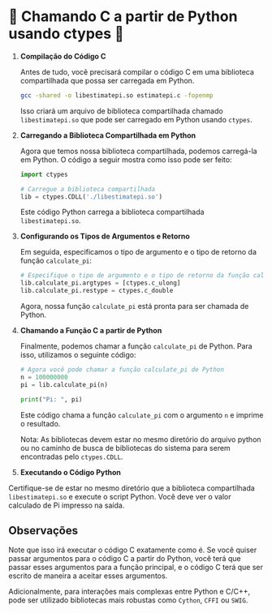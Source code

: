 # 🚀 Chamando C a partir de Python usando ctypes 🐍

1. **Compilação do Código C** 

    Antes de tudo, você precisará compilar o código C em uma biblioteca compartilhada que possa ser carregada em Python. 

    ```bash
    gcc -shared -o libestimatepi.so estimatepi.c -fopenmp
    ```

    Isso criará um arquivo de biblioteca compartilhada chamado `libestimatepi.so` que pode ser carregado em Python usando `ctypes`.

2. **Carregando a Biblioteca Compartilhada em Python**

    Agora que temos nossa biblioteca compartilhada, podemos carregá-la em Python. O código a seguir mostra como isso pode ser feito:

    ```python
    import ctypes

    # Carregue a biblioteca compartilhada
    lib = ctypes.CDLL('./libestimatepi.so')
    ```

    Este código Python carrega a biblioteca compartilhada `libestimatepi.so`.

3. **Configurando os Tipos de Argumentos e Retorno**

    Em seguida, especificamos o tipo de argumento e o tipo de retorno da função `calculate_pi`:

    ```python
    # Especifique o tipo de argumento e o tipo de retorno da função calculate_pi
    lib.calculate_pi.argtypes = [ctypes.c_ulong]
    lib.calculate_pi.restype = ctypes.c_double
    ```

    Agora, nossa função `calculate_pi` está pronta para ser chamada de Python.

4. **Chamando a Função C a partir de Python**

    Finalmente, podemos chamar a função `calculate_pi` de Python. Para isso, utilizamos o seguinte código:

    ```python
    # Agora você pode chamar a função calculate_pi de Python
    n = 100000000
    pi = lib.calculate_pi(n)

    print("Pi: ", pi)
    ```

    Este código chama a função `calculate_pi` com o argumento `n` e imprime o resultado.

    Nota: As bibliotecas devem estar no mesmo diretório do arquivo python ou no caminho de busca de bibliotecas do sistema para serem encontradas pelo `ctypes.CDLL`.

5. **Executando o Código Python**

Certifique-se de estar no mesmo diretório que a biblioteca compartilhada `libestimatepi.so` e execute o script Python. Você deve ver o valor calculado de Pi impresso na saída.

## Observações

Note que isso irá executar o código C exatamente como é. Se você quiser passar argumentos para o código C a partir do Python, você terá que passar esses argumentos para a função principal, e o código C terá que ser escrito de maneira a aceitar esses argumentos.

Adicionalmente, para interações mais complexas entre Python e C/C++, pode ser utilizado bibliotecas mais robustas como `Cython`, `CFFI` ou `SWIG`.
